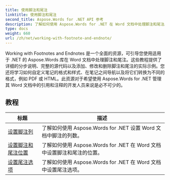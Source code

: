 ```yaml
---
title: 使用脚注和尾注
linktitle: 使用脚注和尾注
second_title: Aspose.Words for .NET API 参考
description: 了解如何使用 Aspose.Words for .NET 在 Word 文档中处理脚注和尾注。详细的教程和实例。
type: docs
weight: 660
url: /zh/net/working-with-footnote-and-endnote/
---
```

Working with Footnotes and Endnotes 是一个全面的资源，可引导您使用适用于 .NET 的 Aspose.Words 库在 Word 文档中处理脚注和尾注。这些教程提供了详细的分步说明、完整的源代码以及添加、修改和删除脚注和尾注的实际示例。您还将学习如何自定义笔记的格式和样式、在笔记之间导航以及将它们转换为不同的格式，例如 PDF 或 HTML。此资源对于希望使用 Aspose.Words for .NET 管理其 Word 文档中的引用和注释的开发人员来说是必不可少的。

 ## 教程
| 标题 | 描述 |
| --- | --- |
| [设置脚注列](./set-foot-note-columns/) | 了解如何使用 Aspose.Words for .NET 设置 Word 文档中脚注的列数。 |
| [设置脚注和尾注位置](./set-footnote-and-end-note-position/) | 了解如何使用 Aspose.Words for .NET 在 Word 文档中设置脚注和尾注的位置。 |
| [设置尾注选项](./set-endnote-options/) | 了解如何使用 Aspose.Words for .NET 在 Word 文档中设置尾注选项。 |